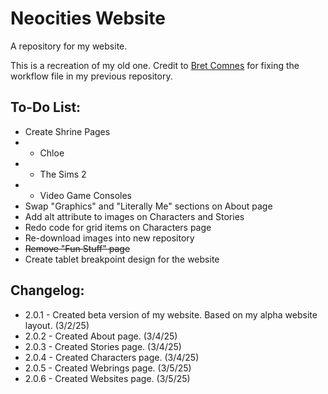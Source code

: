 # Neocities Website

A repository for my website.

This is a recreation of my old one. Credit to [Bret Comnes](https://github.com/bcomnes) for fixing the workflow file in my previous repository.

## To-Do List:

+ Create Shrine Pages
+ + Chloe
+ + The Sims 2
+ + Video Game Consoles
+ Swap "Graphics" and "Literally Me" sections on About page
+ Add alt attribute to images on Characters and Stories
+ Redo code for grid items on Characters page
+ Re-download images into new repository
+ ~~Remove "Fun Stuff" page~~
+ Create tablet breakpoint design for the website

## Changelog:

+ 2.0.1 - Created beta version of my website. Based on my alpha website layout. (3/2/25)
+ 2.0.2 - Created About page. (3/4/25)
+ 2.0.3 - Created Stories page. (3/4/25)
+ 2.0.4 - Created Characters page. (3/4/25)
+ 2.0.5 - Created Webrings page. (3/5/25)
+ 2.0.6 - Created Websites page. (3/5/25)
